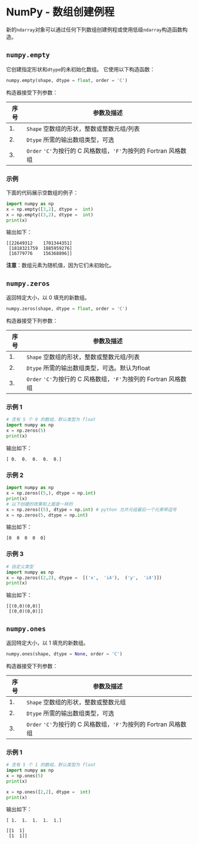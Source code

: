 # NumPy - 数组创建例程

新的`ndarray`对象可以通过任何下列数组创建例程或使用低级`ndarray`构造函数构造。

## `numpy.empty`

它创建指定形状和`dtype`的未初始化数组。 它使用以下构造函数：

```python
numpy.empty(shape, dtype = float, order = 'C')
```

构造器接受下列参数：

| 序号 | 参数及描述 |
| --- | --- |
| 1. | `Shape` 空数组的形状，整数或整数元组/列表 |
| 2. | `Dtype` 所需的输出数组类型，可选 |
| 3. | `Order` `'C'`为按行的 C 风格数组，`'F'`为按列的 Fortran 风格数组 |

### 示例

下面的代码展示空数组的例子：

```python
import numpy as np 
x = np.empty([3,2], dtype =  int)
x = np.empty((3,2), dtype =  int)
print(x)
```

输出如下：

```
[[22649312    1701344351] 
 [1818321759  1885959276] 
 [16779776    156368896]]
```

**注意**：数组元素为随机值，因为它们未初始化。

## `numpy.zeros`

返回特定大小，以 0 填充的新数组。

```python
numpy.zeros(shape, dtype = float, order = 'C')
```

构造器接受下列参数：

| 序号 | 参数及描述 |
| --- | --- |
| 1. | `Shape` 空数组的形状，整数或整数元组/列表 |
| 2. | `Dtype` 所需的输出数组类型，可选。默认为float |
| 3. | `Order` `'C'`为按行的 C 风格数组，`'F'`为按列的 Fortran 风格数组 |

### 示例 1

```python
# 含有 5 个 0 的数组，默认类型为 float  
import numpy as np 
x = np.zeros(5)  
print(x)
```

输出如下：

```
[ 0.  0.  0.  0.  0.]
```

### 示例 2

```python
import numpy as np
x = np.zeros((5,), dtype = np.int)
print(x)
# 以下创建的效果和上面是一样的
x = np.zeros((5), dtype = np.int) # python 允许元组最后一个元素带逗号
x = np.zeros(5, dtype = np.int)
```

输出如下：

```
[0  0  0  0  0]
```

### 示例 3

```python
# 自定义类型 
import numpy as np 
x = np.zeros((2,2), dtype =  [('x',  'i4'),  ('y',  'i4')])  
print(x)
```

输出如下：

```
[[(0,0)(0,0)]
 [(0,0)(0,0)]]
```

## `numpy.ones`

返回特定大小，以 1 填充的新数组。

```python
numpy.ones(shape, dtype = None, order = 'C')
```

构造器接受下列参数：

| 序号 | 参数及描述 |
| --- | --- |
| 1. | `Shape` 空数组的形状，整数或整数元组 |
| 2. | `Dtype` 所需的输出数组类型，可选 |
| 3. | `Order` `'C'`为按行的 C 风格数组，`'F'`为按列的 Fortran 风格数组 |

### 示例 1

```python
# 含有 5 个 1 的数组，默认类型为 float  
import numpy as np 
x = np.ones(5)
print(x)

x = np.ones([2,2], dtype =  int)  
print(x)
```

输出如下：

```
[ 1.  1.  1.  1.  1.]

[[1  1] 
 [1  1]]
```



